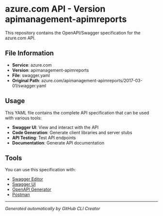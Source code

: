 # azure.com API - Version apimanagement-apimreports

This repository contains the OpenAPI/Swagger specification for the azure.com API.

## File Information

- **Service**: azure.com
- **Version**: apimanagement-apimreports
- **File**: swagger.yaml
- **Original Path**: azure.com/apimanagement-apimreports/2017-03-01/swagger.yaml

## Usage

This YAML file contains the complete API specification that can be used with various tools:

- **Swagger UI**: View and interact with the API
- **Code Generation**: Generate client libraries and server stubs
- **API Testing**: Test API endpoints
- **Documentation**: Generate API documentation

## Tools

You can use this specification with:

- [Swagger Editor](https://editor.swagger.io/)
- [Swagger UI](https://swagger.io/tools/swagger-ui/)
- [OpenAPI Generator](https://openapi-generator.tech/)
- [Postman](https://www.postman.com/)

---

*Generated automatically by GitHub CLI Creator*
